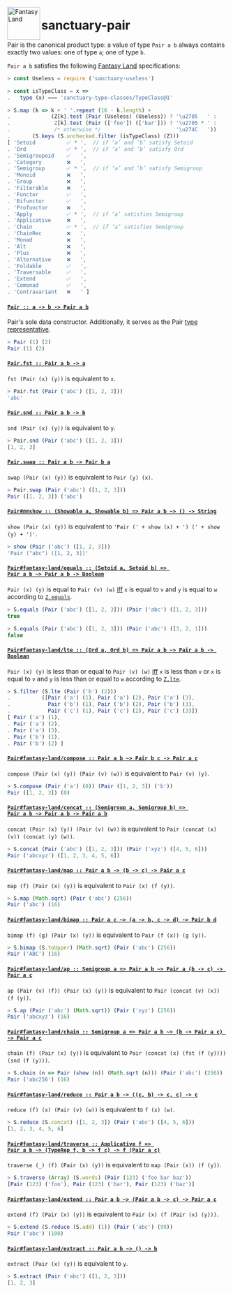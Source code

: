 <a href="https://github.com/fantasyland/fantasy-land"><img alt="Fantasy Land" src="https://raw.githubusercontent.com/fantasyland/fantasy-land/master/logo.png" width="75" height="75" align="left"></a>

# sanctuary-pair

Pair is the canonical product type: a value of type `Pair a b` always
contains exactly two values: one of type `a`; one of type `b`.

`Pair a b` satisfies the following [Fantasy Land][] specifications:

```javascript
> const Useless = require ('sanctuary-useless')

> const isTypeClass = x =>
.   type (x) === 'sanctuary-type-classes/TypeClass@1'

> S.map (k => k + ' '.repeat (16 - k.length) +
.             (Z[k].test (Pair (Useless) (Useless)) ? '\u2705   ' :
.              Z[k].test (Pair (['foo']) (['bar'])) ? '\u2705 * ' :
.              /* otherwise */                        '\u274C   '))
.       (S.keys (S.unchecked.filter (isTypeClass) (Z)))
[ 'Setoid          ✅ * ',  // if ‘a’ and ‘b’ satisfy Setoid
. 'Ord             ✅ * ',  // if ‘a’ and ‘b’ satisfy Ord
. 'Semigroupoid    ✅   ',
. 'Category        ❌   ',
. 'Semigroup       ✅ * ',  // if ‘a’ and ‘b’ satisfy Semigroup
. 'Monoid          ❌   ',
. 'Group           ❌   ',
. 'Filterable      ❌   ',
. 'Functor         ✅   ',
. 'Bifunctor       ✅   ',
. 'Profunctor      ❌   ',
. 'Apply           ✅ * ',  // if ‘a’ satisfies Semigroup
. 'Applicative     ❌   ',
. 'Chain           ✅ * ',  // if ‘a’ satisfies Semigroup
. 'ChainRec        ❌   ',
. 'Monad           ❌   ',
. 'Alt             ❌   ',
. 'Plus            ❌   ',
. 'Alternative     ❌   ',
. 'Foldable        ✅   ',
. 'Traversable     ✅   ',
. 'Extend          ✅   ',
. 'Comonad         ✅   ',
. 'Contravariant   ❌   ' ]
```

#### <a name="Pair" href="https://github.com/sanctuary-js/sanctuary-pair/blob/v2.1.0/index.js#L124">`Pair :: a -⁠> b -⁠> Pair a b`</a>

Pair's sole data constructor. Additionally, it serves as the
Pair [type representative][].

```javascript
> Pair (1) (2)
Pair (1) (2)
```

#### <a name="Pair.fst" href="https://github.com/sanctuary-js/sanctuary-pair/blob/v2.1.0/index.js#L155">`Pair.fst :: Pair a b -⁠> a`</a>

`fst (Pair (x) (y))` is equivalent to `x`.

```javascript
> Pair.fst (Pair ('abc') ([1, 2, 3]))
'abc'
```

#### <a name="Pair.snd" href="https://github.com/sanctuary-js/sanctuary-pair/blob/v2.1.0/index.js#L165">`Pair.snd :: Pair a b -⁠> b`</a>

`snd (Pair (x) (y))` is equivalent to `y`.

```javascript
> Pair.snd (Pair ('abc') ([1, 2, 3]))
[1, 2, 3]
```

#### <a name="Pair.swap" href="https://github.com/sanctuary-js/sanctuary-pair/blob/v2.1.0/index.js#L175">`Pair.swap :: Pair a b -⁠> Pair b a`</a>

`swap (Pair (x) (y))` is equivalent to `Pair (y) (x)`.

```javascript
> Pair.swap (Pair ('abc') ([1, 2, 3]))
Pair ([1, 2, 3]) ('abc')
```

#### <a name="Pair.prototype.@@show" href="https://github.com/sanctuary-js/sanctuary-pair/blob/v2.1.0/index.js#L185">`Pair#@@show :: (Showable a, Showable b) => Pair a b ~> () -⁠> String`</a>

`show (Pair (x) (y))` is equivalent to
`'Pair (' + show (x) + ') (' + show (y) + ')'`.

```javascript
> show (Pair ('abc') ([1, 2, 3]))
'Pair ("abc") ([1, 2, 3])'
```

#### <a name="Pair.prototype.fantasy-land/equals" href="https://github.com/sanctuary-js/sanctuary-pair/blob/v2.1.0/index.js#L198">`Pair#fantasy-land/equals :: (Setoid a, Setoid b) => Pair a b ~> Pair a b -⁠> Boolean`</a>

`Pair (x) (y)` is equal to `Pair (v) (w)` [iff][] `x` is equal to `v`
and `y` is equal to `w` according to [`Z.equals`][].

```javascript
> S.equals (Pair ('abc') ([1, 2, 3])) (Pair ('abc') ([1, 2, 3]))
true

> S.equals (Pair ('abc') ([1, 2, 3])) (Pair ('abc') ([3, 2, 1]))
false
```

#### <a name="Pair.prototype.fantasy-land/lte" href="https://github.com/sanctuary-js/sanctuary-pair/blob/v2.1.0/index.js#L214">`Pair#fantasy-land/lte :: (Ord a, Ord b) => Pair a b ~> Pair a b -⁠> Boolean`</a>

`Pair (x) (y)` is less than or equal to `Pair (v) (w)` [iff][] `x` is
less than `v` or `x` is equal to `v` and `y` is less than or equal to
`w` according to [`Z.lte`][].

```javascript
> S.filter (S.lte (Pair ('b') (2)))
.          ([Pair ('a') (1), Pair ('a') (2), Pair ('a') (3),
.            Pair ('b') (1), Pair ('b') (2), Pair ('b') (3),
.            Pair ('c') (1), Pair ('c') (2), Pair ('c') (3)])
[ Pair ('a') (1),
. Pair ('a') (2),
. Pair ('a') (3),
. Pair ('b') (1),
. Pair ('b') (2) ]
```

#### <a name="Pair.prototype.fantasy-land/compose" href="https://github.com/sanctuary-js/sanctuary-pair/blob/v2.1.0/index.js#L236">`Pair#fantasy-land/compose :: Pair a b ~> Pair b c -⁠> Pair a c`</a>

`compose (Pair (x) (y)) (Pair (v) (w))` is equivalent to `Pair (v) (y)`.

```javascript
> S.compose (Pair ('a') (0)) (Pair ([1, 2, 3]) ('b'))
Pair ([1, 2, 3]) (0)
```

#### <a name="Pair.prototype.fantasy-land/concat" href="https://github.com/sanctuary-js/sanctuary-pair/blob/v2.1.0/index.js#L248">`Pair#fantasy-land/concat :: (Semigroup a, Semigroup b) => Pair a b ~> Pair a b -⁠> Pair a b`</a>

`concat (Pair (x) (y)) (Pair (v) (w))` is equivalent to
`Pair (concat (x) (v)) (concat (y) (w))`.

```javascript
> S.concat (Pair ('abc') ([1, 2, 3])) (Pair ('xyz') ([4, 5, 6]))
Pair ('abcxyz') ([1, 2, 3, 4, 5, 6])
```

#### <a name="Pair.prototype.fantasy-land/map" href="https://github.com/sanctuary-js/sanctuary-pair/blob/v2.1.0/index.js#L262">`Pair#fantasy-land/map :: Pair a b ~> (b -⁠> c) -⁠> Pair a c`</a>

`map (f) (Pair (x) (y))` is equivalent to `Pair (x) (f (y))`.

```javascript
> S.map (Math.sqrt) (Pair ('abc') (256))
Pair ('abc') (16)
```

#### <a name="Pair.prototype.fantasy-land/bimap" href="https://github.com/sanctuary-js/sanctuary-pair/blob/v2.1.0/index.js#L274">`Pair#fantasy-land/bimap :: Pair a c ~> (a -⁠> b, c -⁠> d) -⁠> Pair b d`</a>

`bimap (f) (g) (Pair (x) (y))` is equivalent to `Pair (f (x)) (g (y))`.

```javascript
> S.bimap (S.toUpper) (Math.sqrt) (Pair ('abc') (256))
Pair ('ABC') (16)
```

#### <a name="Pair.prototype.fantasy-land/ap" href="https://github.com/sanctuary-js/sanctuary-pair/blob/v2.1.0/index.js#L286">`Pair#fantasy-land/ap :: Semigroup a => Pair a b ~> Pair a (b -⁠> c) -⁠> Pair a c`</a>

`ap (Pair (v) (f)) (Pair (x) (y))` is equivalent to
`Pair (concat (v) (x)) (f (y))`.

```javascript
> S.ap (Pair ('abc') (Math.sqrt)) (Pair ('xyz') (256))
Pair ('abcxyz') (16)
```

#### <a name="Pair.prototype.fantasy-land/chain" href="https://github.com/sanctuary-js/sanctuary-pair/blob/v2.1.0/index.js#L299">`Pair#fantasy-land/chain :: Semigroup a => Pair a b ~> (b -⁠> Pair a c) -⁠> Pair a c`</a>

`chain (f) (Pair (x) (y))` is equivalent to
`Pair (concat (x) (fst (f (y)))) (snd (f (y)))`.

```javascript
> S.chain (n => Pair (show (n)) (Math.sqrt (n))) (Pair ('abc') (256))
Pair ('abc256') (16)
```

#### <a name="Pair.prototype.fantasy-land/reduce" href="https://github.com/sanctuary-js/sanctuary-pair/blob/v2.1.0/index.js#L313">`Pair#fantasy-land/reduce :: Pair a b ~> ((c, b) -⁠> c, c) -⁠> c`</a>

`reduce (f) (x) (Pair (v) (w))` is equivalent to `f (x) (w)`.

```javascript
> S.reduce (S.concat) ([1, 2, 3]) (Pair ('abc') ([4, 5, 6]))
[1, 2, 3, 4, 5, 6]
```

#### <a name="Pair.prototype.fantasy-land/traverse" href="https://github.com/sanctuary-js/sanctuary-pair/blob/v2.1.0/index.js#L325">`Pair#fantasy-land/traverse :: Applicative f => Pair a b ~> (TypeRep f, b -⁠> f c) -⁠> f (Pair a c)`</a>

`traverse (_) (f) (Pair (x) (y))` is equivalent to
`map (Pair (x)) (f (y))`.

```javascript
> S.traverse (Array) (S.words) (Pair (123) ('foo bar baz'))
[Pair (123) ('foo'), Pair (123) ('bar'), Pair (123) ('baz')]
```

#### <a name="Pair.prototype.fantasy-land/extend" href="https://github.com/sanctuary-js/sanctuary-pair/blob/v2.1.0/index.js#L338">`Pair#fantasy-land/extend :: Pair a b ~> (Pair a b -⁠> c) -⁠> Pair a c`</a>

`extend (f) (Pair (x) (y))` is equivalent to
`Pair (x) (f (Pair (x) (y)))`.

```javascript
> S.extend (S.reduce (S.add) (1)) (Pair ('abc') (99))
Pair ('abc') (100)
```

#### <a name="Pair.prototype.fantasy-land/extract" href="https://github.com/sanctuary-js/sanctuary-pair/blob/v2.1.0/index.js#L351">`Pair#fantasy-land/extract :: Pair a b ~> () -⁠> b`</a>

`extract (Pair (x) (y))` is equivalent to `y`.

```javascript
> S.extract (Pair ('abc') ([1, 2, 3]))
[1, 2, 3]
```

[Fantasy Land]:             https://github.com/fantasyland/fantasy-land/tree/v4.0.1
[`Z.equals`]:               https://github.com/sanctuary-js/sanctuary-type-classes/tree/v12.1.0#equals
[`Z.lte`]:                  https://github.com/sanctuary-js/sanctuary-type-classes/tree/v12.1.0#lte
[iff]:                      https://en.wikipedia.org/wiki/If_and_only_if
[type representative]:      https://github.com/fantasyland/fantasy-land/tree/v4.0.1#type-representatives

